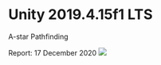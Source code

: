 # Unity 2019.4.15f1 LTS

A-star Pathfinding

Report:
17 December 2020
![](https://giphy.com/gifs/g8Ur5FUKweyVvIzjDg/html5)

